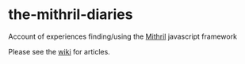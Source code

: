 # the-mithril-diaries

Account of experiences finding/using the [Mithril](https://mithril.js.org/) javascript framework

Please see the [wiki](https://github.com/pakx/the-mithril-diaries/wiki) for articles.